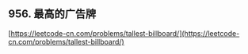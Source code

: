 **956. 最高的广告牌**  
---
[https://leetcode-cn.com/problems/tallest-billboard/](https://leetcode-cn.com/problems/tallest-billboard/)  
